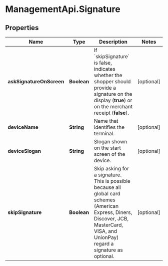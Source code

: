 # ManagementApi.Signature

## Properties

Name | Type | Description | Notes
------------ | ------------- | ------------- | -------------
**askSignatureOnScreen** | **Boolean** | If &#x60;skipSignature&#x60; is false, indicates whether the shopper should provide a signature on the display (**true**) or on the merchant receipt (**false**). | [optional] 
**deviceName** | **String** | Name that identifies the terminal. | [optional] 
**deviceSlogan** | **String** | Slogan shown on the start screen of the device. | [optional] 
**skipSignature** | **Boolean** | Skip asking for a signature. This is possible because all global card schemes (American Express, Diners, Discover, JCB, MasterCard, VISA, and UnionPay) regard a signature as optional. | [optional] 



